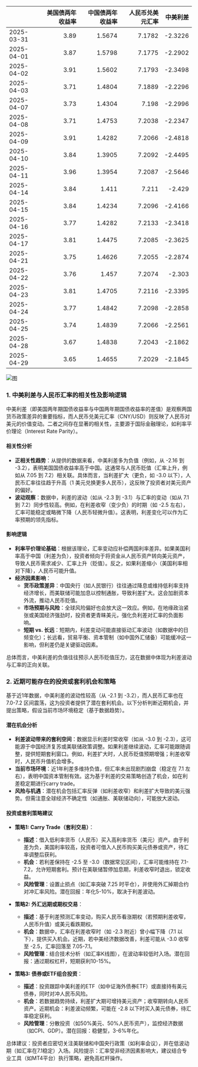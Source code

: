 |            |   美国债两年收益率 |   中国债两年收益率 |   人民币兑美元汇率 |   中美利差 |
|:-----------|-------------------:|-------------------:|-------------------:|-----------:|
| 2025-03-31 |               3.89 |             1.5674 |             7.1782 |    -2.3226 |
| 2025-04-01 |               3.87 |             1.5798 |             7.1775 |    -2.2902 |
| 2025-04-02 |               3.91 |             1.5602 |             7.1793 |    -2.3498 |
| 2025-04-03 |               3.71 |             1.4804 |             7.1889 |    -2.2296 |
| 2025-04-07 |               3.73 |             1.4304 |             7.198  |    -2.2996 |
| 2025-04-08 |               3.71 |             1.4753 |             7.2038 |    -2.2347 |
| 2025-04-09 |               3.91 |             1.4282 |             7.2066 |    -2.4818 |
| 2025-04-10 |               3.84 |             1.3905 |             7.2092 |    -2.4495 |
| 2025-04-11 |               3.96 |             1.3954 |             7.2087 |    -2.5646 |
| 2025-04-14 |               3.84 |             1.411  |             7.211  |    -2.429  |
| 2025-04-15 |               3.84 |             1.4234 |             7.2096 |    -2.4166 |
| 2025-04-16 |               3.77 |             1.4282 |             7.2133 |    -2.3418 |
| 2025-04-17 |               3.81 |             1.4475 |             7.2085 |    -2.3625 |
| 2025-04-21 |               3.75 |             1.4626 |             7.2055 |    -2.2874 |
| 2025-04-22 |               3.76 |             1.457  |             7.2074 |    -2.303  |
| 2025-04-23 |               3.81 |             1.4705 |             7.2116 |    -2.3395 |
| 2025-04-24 |               3.77 |             1.4842 |             7.2098 |    -2.2858 |
| 2025-04-25 |               3.74 |             1.4839 |             7.2066 |    -2.2561 |
| 2025-04-28 |               3.67 |             1.4838 |             7.2043 |    -2.1862 |
| 2025-04-29 |               3.65 |             1.4655 |             7.2029 |    -2.1845 |

![图](%s\interest_exchanget.png)

### 1. 中美利差与人民币汇率的相关性及影响逻辑

中美利差（即美国两年期国债收益率与中国两年期国债收益率的差值）是观察两国货币政策差异的重要指标，而人民币兑美元汇率（CNY/USD）则反映了人民币对美元的价值变动。二者之间存在显著的相关性，主要源于国际金融理论，如利率平价理论（Interest Rate Parity）。

#### 相关性分析
- **正相关性趋势**：从提供的数据来看，中美利差多为负值（例如，从 -2.16 到 -3.2），表明美国国债收益率高于中国。这通常与人民币贬值（汇率上升，例如从 7.05 到 7.2）相关联。具体而言，当利差扩大（更负，如 -3.0 以下），人民币汇率往往趋于升高（1 美元兑换更多人民币），这反映了投资者对美元资产的偏好。
- **波动观察**：数据中，利差的波动（如从 -2.3 到 -3.1）与汇率的变动（如从 7.1 到 7.2）同步性较高。例如，在利差收窄（变少负）的时期（如 -2.5 左右），汇率可能稳定或略微下降（人民币轻微升值）。这表明，利差变化可以作为汇率预期的领先指标。

#### 影响逻辑
- **利率平价理论基础**：根据该理论，汇率变动应补偿两国利率差异。如果美国利率高于中国（利差为负），投资者倾向于将资金从人民币资产转向美元资产，导致人民币需求减少、汇率上升（贬值）。反之，如果利差缩小（美国利率相对下降），人民币可能升值。
- **经济因素影响**： 
  - **货币政策差异**：中国央行（如人民银行）往往通过降息或维持低利率支持经济增长，而美联储可能加息以控制通胀，导致利差扩大。这会加剧资本外流，推动人民币贬值。
  - **市场预期与风险**：全球风险偏好也会放大这一效应。例如，在地缘政治紧张或美国经济强劲时，投资者更青睐美元，强化负利差对汇率的负面影响。
  - **短期 vs. 长远**：短期内，利差变动可能直接驱动汇率波动（如数据中的日频变化）；长远看，贸易平衡、资本管制（如中国外汇储备）可能缓冲这一影响，但利差仍是关键驱动因素。

总体而言，中美利差的负值往往预示人民币贬值压力，这在数据中体现为利差波动与汇率的正向关联。

### 2. 近期可能存在的投资或套利机会和策略

基于近1年数据，中美利差的波动性较高（从 -2.1 到 -3.2），而人民币汇率也在 7.0-7.2 区间震荡，这为投资者提供了潜在套利机会。以下分析判断近期机会，并提出策略，假设当前市场环境稳定（基于数据趋势）。

#### 潜在机会分析
- **利差波动带来的套利空间**：数据显示利差时常收窄（如从 -3.0 到 -2.3），这可能源于中国经济复苏或美联储政策调整。如果利差继续波动，汇率可能跟随调整，提供短期套利窗口。例如，利差扩大时，人民币贬值预期增强；利差收窄时，人民币升值机会增多。
- **当前市场环境**：近1年利差多维持负值，但汇率未出现剧烈崩盘（稳定在 7.1 左右），表明中国资本管制有效。这为基于利差的交易策略创造了机会，如在利差稳定期进行carry trade。
- **风险与机遇**：潜在机会包括汇率反弹（如利差收窄）和利差扩大导致的美元强势。但需注意全球经济不确定性（如通胀、美联储动向），可能放大波动。

#### 投资或套利策略建议
- **策略1: Carry Trade（套利交易）**：
  - **描述**：借入低利率货币（人民币）买入高利率货币（美元）资产。由于利差为负，美国利率较高，投资者可借入人民币购买美元债券或资产，待汇率调整后获利。
  - **机会**：若利差保持在 -2.5 至 -3.0（数据常见区间），汇率可能维持在 7.1-7.2，允许短期套利。预计在美联储暂停加息期，利差收窄时退出，锁定收益。
  - **风险管理**：设置止损点（如汇率突破 7.25 时平仓），并使用外汇掉期合约对冲汇率风险。潜在回报：年化5-10%，取决于利差波动。

- **策略2: 外汇远期或期权交易**：
  - **描述**：基于利差预测汇率变动，购买人民币看涨期权（若预期利差收窄，人民币升值）或美元看跌期权。
  - **机会**：数据中，汇率在利差收窄时（如 -2.3 附近）曾小幅下降（7.1 以下），提供买入机会。近期，若中美经济数据改善，利差可能从 -3.0 收窄至 -2.5，汇率回落至 7.05-7.1。
  - **风险管理**：结合技术分析（如汇率K线图），在波动率较低时入场。潜在回报：通过期权杠杆，短期获利10-15%。

- **策略3: 债券或ETF组合投资**：
  - **描述**：投资跟踪中美利差的ETF（如中证海外债券ETF）或直接持有美元债券，同时对冲人民币风险。
  - **机会**：若数据趋势持续，利差扩大期可增持美元资产；收窄期转向人民币资产。近期机会：利差波动频繁，可能在 -2.8 以下时买入美元债券，待汇率稳定获利。
  - **风险管理**：分散投资（如50%美元、50%人民币资产），监控经济数据（如CPI、GDP）。潜在回报：稳健型，3-6%年化。

总体建议：投资者应密切关注美联储和中国央行政策（如利率会议），并在低波动期（如汇率在7.1稳定）入场。风险提示：汇率受非经济因素影响大，建议结合专业工具（如MT4平台）执行策略，避免高杠杆操作。
